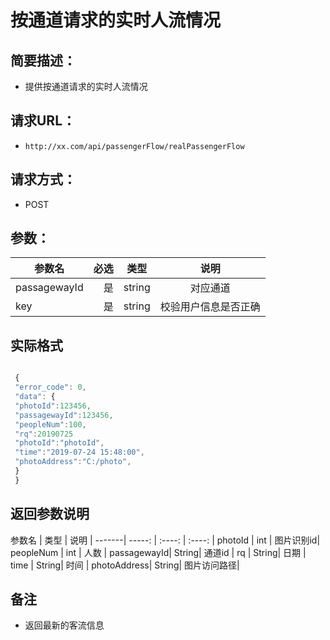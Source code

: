 #  按通道请求的实时人流情况

## 简要描述：

- 提供按通道请求的实时人流情况

## 请求URL：

- `http://xx.com/api/passengerFlow/realPassengerFlow`

## 请求方式：

- POST

## 参数：

参数名 |   必选  |   类型  |   说明 |
-------| -----:  | :----:  | :----:  |
passagewayId |  是 | string |    对应通道 |
key | 是 |   string |    校验用户信息是否正确|

## 实际格式

```javascript

 {
 "error_code": 0,
 "data": {
 "photoId":123456,
 "passagewayId":123456,
 "peopleNum":100,
 "rq":20190725
 "photoId":"photoId",
 "time":"2019-07-24 15:48:00",
 "photoAddress":"C:/photo",
 }
 }
```

## 返回参数说明

参数名 |   类型 |    说明 |
-------| -----:  | :----:  | :----:  |
  photoId |    	int   |	图片识别id|
  peopleNum   |	int   |	人数    |
  passagewayId|	String|	通道id  |
  rq      |    	String|	日期    |
  time   |     	String|	时间    |
  photoAddress|	String|	图片访问路径|

##  备注

- 返回最新的客流信息
